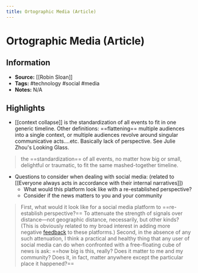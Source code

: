 ```yaml
---
title: Ortographic Media (Article)
---
```

# Ortographic Media (Article)
## Information
- **Source:** [[Robin Sloan]]
- **Tags:** #technology #social #media 
- **Notes:** N/A

## Highlights
-  [[context collapse]] is the standardization of all events to fit in one generic timeline. Other definitions: ==flattening== multiple audiences into a single context, or multiple audiences revolve around singular communicative acts....etc. Basically lack of perspective. See Julie Zhou's Looking Glass.
> the ==standardization== of all events, no matter how big or small, delightful or traumatic, to fit the same mashed-together timeline.
- Questions to consider when dealing with social media: (related to [[Everyone always acts in accordance with their internal narratives]])
	- What would this platform look like with a re-established perspective?
	- Consider if the news matters to you and your community
>   First, what would it look like for a social media platform to ==re-establish perspective?== To attenuate the strength of signals over distance—not geographic distance, necessarily, but other kinds? (This is obviously related to my broad interest in adding more negative [feedback](https://platforms.fyi/) to these platforms.)
> Second, in the absence of any such attenuation, I think a practical and healthy thing that any user of social media can do when confronted with a free-floating cube of news is ask: ==how big is this, really? Does it matter to me and my community? Does it, in fact, matter anywhere except the particular place it happened?==